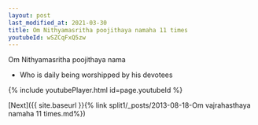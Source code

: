 ```yaml
---
layout: post
last_modified_at: 2021-03-30
title: Om Nithyamasritha poojithaya namaha 11 times
youtubeId: wSZCqFxQ5zw
---
```

 
 
Om Nithyamasritha poojithaya nama 
 
 -  Who is daily being worshipped by his devotees 
 
  
 
  
 
 
 
 
 
 


{% include youtubePlayer.html id=page.youtubeId %}
 
[Next]({{ site.baseurl }}{% link  split1/_posts/2013-08-18-Om vajrahasthaya namaha 11 times.md%})
 
